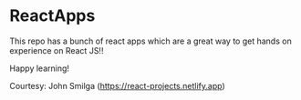 # ReactApps

This repo has a bunch of react apps which are a great way to get hands on experience on React JS!!

Happy learning!

Courtesy: John Smilga (https://react-projects.netlify.app)
